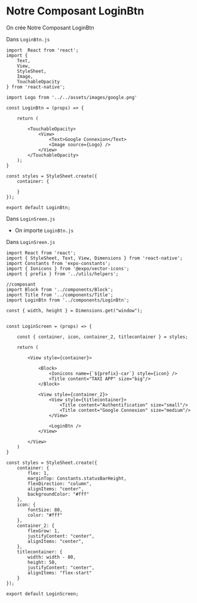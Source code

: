 # Notre Composant LoginBtn

On crée Notre Composant LoginBtn

Dans `LoginBtn.js`

    import  React from 'react';
    import {
        Text,
        View,
        StyleSheet,
        Image,
        TouchableOpacity
    } from 'react-native';

    import Logo from '../../assets/images/google.png'

    const LoginBtn = (props) => {

        return (

            <TouchableOpacity>
                <View>
                    <Text>Google Connexion</Text>
                    <Image source={Logo} />
                </View>
            </TouchableOpacity>
        );
    }

    const styles = StyleSheet.create({
        container: {

        }
    });

    export default LoginBtn;


Dans `LoginSreen.js`

- On importe `LoginBtn.js`

Dans `LoginSreen.js`



    import React from 'react';
    import { StyleSheet, Text, View, Dimensions } from 'react-native';
    import Constants from 'expo-constants';
    import { Ionicons } from '@expo/vector-icons';
    import { prefix } from '../utils/helpers';

    //composant
    import Block from '../components/Block';
    import Title from '../components/Title';
    import LoginBtn from '../components/LoginBtn';

    const { width, height } = Dimensions.get("window");


    const LoginScreen = (props) => {

        const { container, icon, container_2, titlecontainer } = styles;

        return (

            <View style={container}>

                <Block>
                    <Ionicons name={`${prefix}-car`} style={icon} />
                    <Title content="TAXI APP" size="big"/>
                </Block>

                <View style={container_2}>
                    <View style={titlecontainer}>
                        <Title content="Authentification" size="small"/>
                        <Title content="Google Connexion" size="medium"/>
                    </View>

                    <LoginBtn />
                </View>

            </View>
        )
    }

    const styles = StyleSheet.create({
        container: {
            flex: 1,
            marginTop: Constants.statusBarHeight,
            flexDirection: "column",
            alignItems: "center",
            backgroundColor: "#fff"
        },
        icon: {
            fontSize: 80,
            color: "#fff"
        },
        container_2: {
            flexGrow: 1,
            justifyContent: "center",
            alignItems: "center",
        },
        titlecontainer: {
            width: width - 80,
            height: 50,
            justifyContent: "center",
            alignItems: "flex-start"
        }
    });

    export default LoginScreen;